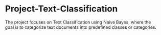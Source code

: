 # Project-Text-Classification
The project focuses on Text Classification using Naive Bayes, where the goal is to categorize text documents into predefined classes or categories.
